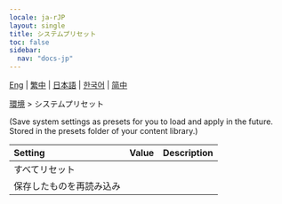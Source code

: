 ```yaml
---
locale: ja-rJP
layout: single
title: システムプリセット
toc: false
sidebar:
  nav: "docs-jp"
---
```

[Eng](/dancexr/menu/2025.4/scene/system_presets) | [繁中](/tw/dancexr/menu/2025.4/scene/system_presets) | [日本語](/jp/dancexr/menu/2025.4/scene/system_presets) | [한국어](/kr/dancexr/menu/2025.4/scene/system_presets) | [简中](/zh/dancexr/menu/2025.4/scene/system_presets)

[環境](../menu#環境) > システムプリセット

(Save system settings as presets for you to load and apply in the future. Stored in the presets folder of your content library.)

| Setting | Value | Description |
| :--- | --- | :--- |
| すべてリセット || 
| 保存したものを再読み込み || 
